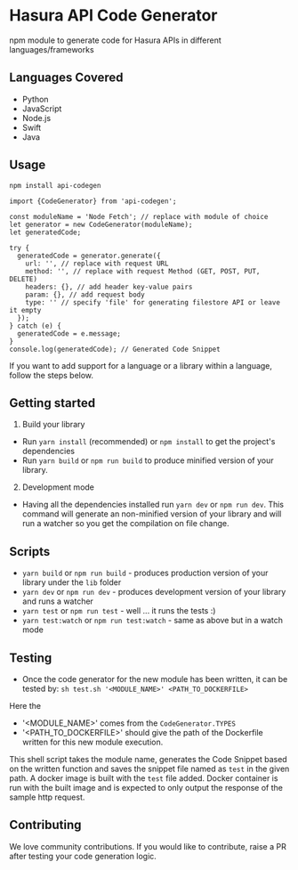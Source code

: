 # Hasura API Code Generator

npm module to generate code for Hasura APIs in different languages/frameworks

## Languages Covered

* Python
* JavaScript
* Node.js
* Swift
* Java

## Usage

`npm install api-codegen`

```
import {CodeGenerator} from 'api-codegen';

const moduleName = 'Node Fetch'; // replace with module of choice
let generator = new CodeGenerator(moduleName);
let generatedCode;

try {
  generatedCode = generator.generate({
    url: '', // replace with request URL
    method: '', // replace with request Method (GET, POST, PUT, DELETE)
    headers: {}, // add header key-value pairs
    param: {}, // add request body
    type: '' // specify 'file' for generating filestore API or leave it empty
  });
} catch (e) {
  generatedCode = e.message;
}
console.log(generatedCode); // Generated Code Snippet
```

If you want to add support for a language or a library within a language, follow the steps below.

## Getting started

1. Build your library
  * Run `yarn install` (recommended) or `npm install` to get the project's dependencies
  * Run `yarn build` or `npm run build` to produce minified version of your library.
2. Development mode
  * Having all the dependencies installed run `yarn dev` or `npm run dev`. This command will generate an non-minified version of your library and will run a watcher so you get the compilation on file change.

## Scripts

* `yarn build` or `npm run build` - produces production version of your library under the `lib` folder
* `yarn dev` or `npm run dev` - produces development version of your library and runs a watcher
* `yarn test` or `npm run test` - well ... it runs the tests :)
* `yarn test:watch` or `npm run test:watch` - same as above but in a watch mode

## Testing

* Once the code generator for the new module has been written, it can be tested by:
`sh test.sh '<MODULE_NAME>' <PATH_TO_DOCKERFILE>`

Here the 
- '<MODULE_NAME>' comes from the `CodeGenerator.TYPES`
- '<PATH_TO_DOCKERFILE>' should give the path of the Dockerfile written for this new module execution.

This shell script takes the module name, generates the Code Snippet based on the written function and saves the snippet file named as `test` in the given path. A docker image is built with the `test` file added. Docker container is run with the built image and is expected to only output the response of the sample http request.

## Contributing

We love community contributions. If you would like to contribute, raise a PR after testing your code generation logic.

